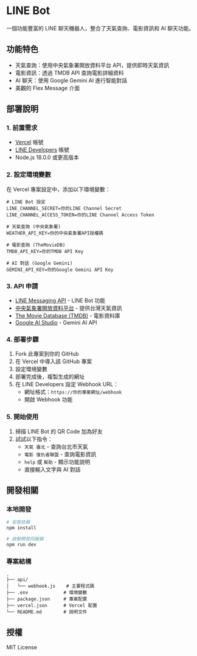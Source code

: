 # LINE Bot

一個功能豐富的 LINE 聊天機器人，整合了天氣查詢、電影資訊和 AI 聊天功能。

## 功能特色

- 天氣查詢：使用中央氣象署開放資料平台 API，提供即時天氣資訊
- 電影資訊：透過 TMDB API 查詢電影詳細資料
- AI 聊天：使用 Google Gemini AI 進行智能對話
- 美觀的 Flex Message 介面

## 部署說明

### 1. 前置需求

- [Vercel](https://vercel.com/) 帳號
- [LINE Developers](https://developers.line.biz/) 帳號
- Node.js 18.0.0 或更高版本

### 2. 設定環境變數

在 Vercel 專案設定中，添加以下環境變數：

```
# LINE Bot 設定
LINE_CHANNEL_SECRET=你的LINE Channel Secret
LINE_CHANNEL_ACCESS_TOKEN=你的LINE Channel Access Token

# 天氣查詢 (中央氣象署)
WEATHER_API_KEY=你的中央氣象署API授權碼

# 電影查詢 (TheMovieDB)
TMDB_API_KEY=你的TMDB API Key

# AI 對話 (Google Gemini)
GEMINI_API_KEY=你的Google Gemini API Key
```

### 3. API 申請

- [LINE Messaging API](https://developers.line.biz/) - LINE Bot 功能
- [中央氣象署開放資料平台](https://opendata.cwa.gov.tw/) - 提供台灣天氣資訊
- [The Movie Database (TMDB)](https://www.themoviedb.org/documentation/api) - 電影資料庫
- [Google AI Studio](https://makersuite.google.com/app/apikey) - Gemini AI API

### 4. 部署步驟

1. Fork 此專案到你的 GitHub
2. 在 Vercel 中導入該 GitHub 專案
3. 設定環境變數
4. 部署完成後，複製生成的網址
5. 在 LINE Developers 設定 Webhook URL：
   - 網址格式：`https://你的專案網址/webhook`
   - 開啟 Webhook 功能

### 5. 開始使用

1. 掃描 LINE Bot 的 QR Code 加為好友
2. 試試以下指令：
   - `天氣 臺北` - 查詢台北市天氣
   - `電影 復仇者聯盟` - 查詢電影資訊
   - `help` 或 `幫助` - 顯示功能說明
   - 直接輸入文字與 AI 對話

## 開發相關

### 本地開發

```bash
# 安裝依賴
npm install

# 啟動開發伺服器
npm run dev
```

### 專案結構

```
.
├── api/
│   └── webhook.js    # 主要程式碼
├── .env             # 環境變數
├── package.json     # 專案配置
├── vercel.json      # Vercel 配置
└── README.md        # 說明文件
```

## 授權

MIT License 